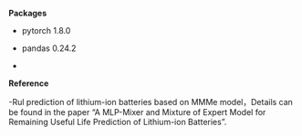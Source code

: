 **Packages**

- pytorch 1.8.0

- pandas 0.24.2
- 
**Reference**

-Rul prediction of lithium-ion batteries based on MMMe model，Details can be found in the paper “A MLP-Mixer and Mixture of Expert Model for Remaining Useful Life Prediction of Lithium-ion Batteries”.
